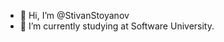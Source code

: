 - 👋 Hi, I’m @StivanStoyanov
- 🌱 I’m currently studying at Software University.



<!---
StivanStoyanov/StivanStoyanov is a ✨ special ✨ repository because its `README.md` (this file) appears on your GitHub profile.
You can click the Preview link to take a look at your changes.
--->
